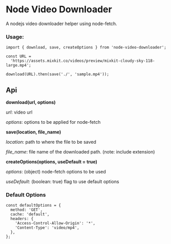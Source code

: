 # Node Video Downloader

A nodejs video downloader helper using node-fetch.

### Usage:

```
import { download, save, createOptions } from 'node-video-downloader';

const URL =
  'https://assets.mixkit.co/videos/preview/mixkit-cloudy-sky-118-large.mp4';

download(URL).then(save('./', 'sample.mp4'));
```

## Api

**download(url, options)**

_url_: video url

_options_: options to be applied for node-fetch


**save(location, file_name)**

_location_: path to where the file to be saved

_file_name_: file name of the downloaded path. (note: include extension)


**createOptions(options, useDefault = true)**

_options_: (object) node-fetch options to be used

_useDefault_: (boolean: true) flag to use default options


### Default Options

```
const defaultOptions = {
  method: 'GET',
  cache: 'default',
  headers: {
    'Access-Control-Allow-Origin': '*',
    'Content-Type': 'video/mp4',
  },
};
```
